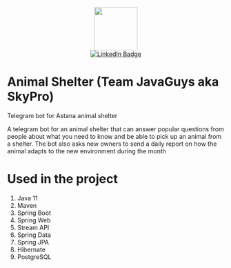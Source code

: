 <div id="header" align="center">
  <img src="https://media.giphy.com/media/26FmR6w3oogsgxq0w/giphy.gif" width="100"/>
</div>

<div id="header" align="center">
  <a href="your-telegram-URL">
    <img src="https://img.shields.io/badge/Telegram-blue?style=for-the-badge&logo=telegram&logoColor=white" alt="LinkedIn Badge"/>
  </a>
</div>

<div id="header" align="center">
<img src="https://komarev.com/ghpvc/?username=NARUTO9556&style=flat-square&color=blue" alt=""/>
</div>

Animal Shelter (Team JavaGuys aka SkyPro)
=========================================
Telegram bot for Astana animal shelter

A telegram bot for an animal shelter that can answer popular questions from people about what you need to know and be able to pick up an animal from a shelter. The bot also asks new owners to send a daily report on how the animal adapts to the new environment during the month

# Used in the project
1. Java 11
2. Maven
3. Spring Boot
4. Spring Web
5. Stream API
6. Spring Data
7. Spring JPA
8. Hibernate
9. PostgreSQL